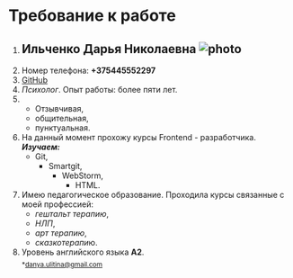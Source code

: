 
# **Требование к работе** 
                                                            
                                                            
1. ## Ильченко Дарья Николаевна ![photo](https://wp-s.ru/wallpapers/12/1/511160664822260/krasochnye-babochki-sidyat-na-belyx-kamnyax.jpg)
2. Номер телефона: **+375445552297**
3. [GitHub](https://github.com/DARYAIL1/workItStep/settings)
4. *Психолог*. Опыт работы: более пяти лет.  
5.    * Отзывчивая, 
      + общительная,  
      + пунктуальная.
6. На данный момент прохожу курсы Frontend - разработчика.
     ***Изучаем:***
      * Git, 
         * Smartgit, 
           * WebStorm, 
             * HTML.
8. Имею педагогическое образование. Проходила курсы связанные с моей профессией: 
      + *гештальт терапию*, 
      + *НЛП*, 
      + *арт терапию*, 
      + *сказкотерапи*ю.
10. Уровень английского языка **А2**.  
<sub>*danya.ulitina@gmail.com</sub>
